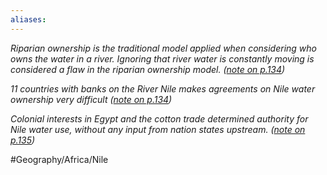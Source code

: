 ```yaml
---
aliases:
---
```


*Riparian ownership is the traditional model applied when considering who owns the water in a river. Ignoring that river water is constantly moving is considered a flaw in the riparian ownership model. ([note on p.134](zotero://open-pdf/library/items/F76U98DX?page=15))*


*11 countries with banks on the River Nile makes agreements on Nile water ownership very difficult ([note on p.134](zotero://open-pdf/library/items/F76U98DX?page=15))*


*Colonial interests in Egypt and the cotton trade determined authority for Nile water use, without any input from nation states upstream. ([note on p.135](zotero://open-pdf/library/items/F76U98DX?page=16))*



#Geography/Africa/Nile 